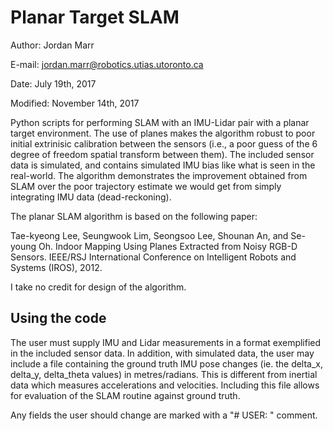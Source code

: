 Planar Target SLAM
==================

Author: Jordan Marr

E-mail: jordan.marr@robotics.utias.utoronto.ca 

Date:     July 19th, 2017 

Modified: November 14th, 2017

Python scripts for performing SLAM with an IMU-Lidar pair with a planar target environment. The use of planes makes the algorithm robust to poor initial extrinisic calibration between the sensors (i.e., a poor guess of the 6 degree of freedom spatial transform between them). The included sensor data is simulated, and contains simulated IMU bias like what is seen in the real-world. The algorithm demonstrates the improvement obtained from SLAM over the poor trajectory estimate we would get from simply integrating IMU data (dead-reckoning).

The planar SLAM algorithm is based on the following paper:

Tae-kyeong Lee, Seungwook Lim, Seongsoo Lee, Shounan An, and Se-young Oh.
Indoor Mapping Using Planes Extracted from Noisy RGB-D Sensors. 
IEEE/RSJ International Conference on Intelligent Robots and Systems (IROS), 2012.

I take no credit for design of the algorithm.

Using the code
--------------

The user must supply IMU and Lidar measurements in a format exemplified in the included sensor data.
In addition, with simulated data, the user may include a file containing the ground truth IMU
pose changes (ie. the delta_x, delta_y, delta_theta values) in metres/radians. This is different 
from inertial data which measures accelerations and velocities. Including this file allows for
evaluation of the SLAM routine against ground truth.

Any fields the user should change are marked with a "# USER: " comment.
